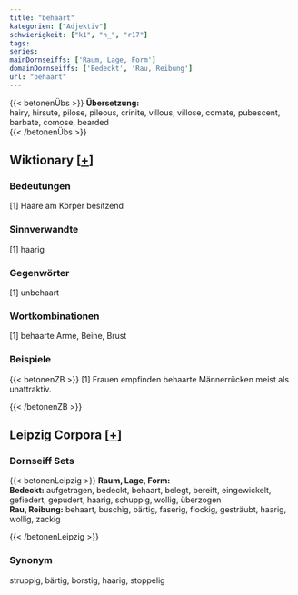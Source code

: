 ```yaml
---
title: "behaart"
kategorien: ["Adjektiv"]
schwierigkeit: ["k1", "h_", "r17"]
tags:
series:
mainDornseiffs: ['Raum, Lage, Form']
domainDornseiffs: ['Bedeckt', 'Rau, Reibung']
url: "behaart"
---
```


{{< betonenÜbs >}}
**Übersetzung:**  
hairy, hirsute, pilose, pileous, crinite, villous, villose, comate, pubescent, barbate, comose, bearded  
{{< /betonenÜbs >}}

## Wiktionary [[+](https://de.wiktionary.org/wiki/behaart)]

### Bedeutungen
[1] Haare am Körper besitzend  

### Sinnverwandte
[1] haarig  

### Gegenwörter
[1] unbehaart  

### Wortkombinationen
[1] behaarte Arme, Beine, Brust  

### Beispiele
{{< betonenZB >}}
[1] Frauen empfinden behaarte Männerrücken meist als unattraktiv.  

{{< /betonenZB >}}

## Leipzig Corpora [[+](https://corpora.uni-leipzig.de/en/res?word=behaart&corpusId=deu_newscrawl-public_2018)]

### Dornseiff Sets
{{< betonenLeipzig >}}
**Raum, Lage, Form:**  
**Bedeckt:** aufgetragen, bedeckt, behaart, belegt, bereift, eingewickelt, gefiedert, gepudert, haarig, schuppig, wollig, überzogen  
**Rau, Reibung:** behaart, buschig, bärtig, faserig, flockig, gesträubt, haarig, wollig, zackig  

{{< /betonenLeipzig >}}

### Synonym
struppig, bärtig, borstig, haarig, stoppelig

